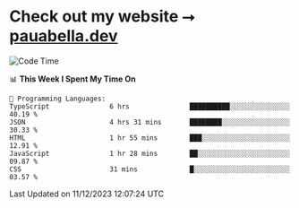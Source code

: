 # Check out my website ⭢ [pauabella.dev](https://pauabella.dev)

<!--START_SECTION:waka-->
![Code Time](http://img.shields.io/badge/Code%20Time-2%2C759%20hrs%203%20mins-blue)

📊 **This Week I Spent My Time On** 

```text
💬 Programming Languages: 
TypeScript               6 hrs               ██████████░░░░░░░░░░░░░░░   40.19 % 
JSON                     4 hrs 31 mins       ████████░░░░░░░░░░░░░░░░░   30.33 % 
HTML                     1 hr 55 mins        ███░░░░░░░░░░░░░░░░░░░░░░   12.91 % 
JavaScript               1 hr 28 mins        ██░░░░░░░░░░░░░░░░░░░░░░░   09.87 % 
CSS                      31 mins             █░░░░░░░░░░░░░░░░░░░░░░░░   03.57 % 
```


 Last Updated on 11/12/2023 12:07:24 UTC
<!--END_SECTION:waka-->
